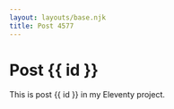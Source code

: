 ```yaml
---
layout: layouts/base.njk
title: Post 4577
---
```


# Post {{ id }}

This is post {{ id }} in my Eleventy project.
